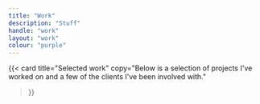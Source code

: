 ```yaml
---
title: "Work"
description: "Stuff"
handle: "work"
layout: "work"
colour: "purple"
---
```


{{<
  card
  title="Selected work"
  copy="Below is a selection of projects I've worked on and a few of the clients I've been involved with."
>}}
